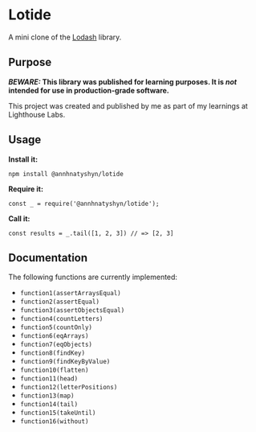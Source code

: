# Lotide

A mini clone of the [Lodash](https://lodash.com) library.

## Purpose

**_BEWARE:_ This library was published for learning purposes. It is _not_ intended for use in production-grade software.**

This project was created and published by me as part of my learnings at Lighthouse Labs.

## Usage

**Install it:**

`npm install @annhnatyshyn/lotide`

**Require it:**

`const _ = require('@annhnatyshyn/lotide');`

**Call it:**

`const results = _.tail([1, 2, 3]) // => [2, 3]`

## Documentation

The following functions are currently implemented:

- `function1(assertArraysEqual)`
- `function2(assertEqual)`
- `function3(assertObjectsEqual)`
- `function4(countLetters)`
- `function5(countOnly)`
- `function6(eqArrays)`
- `function7(eqObjects)`
- `function8(findKey)`
- `function9(findKeyByValue)`
- `function10(flatten)`
- `function11(head)`
- `function12(letterPositions)`
- `function13(map)`
- `function14(tail)`
- `function15(takeUntil)`
- `function16(without)`